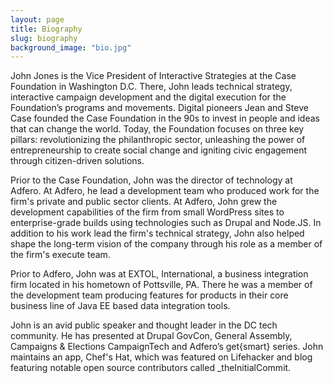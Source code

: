 ```yaml
---
layout: page
title: Biography
slug: biography
background_image: "bio.jpg"
---
```


John Jones is the Vice President of Interactive Strategies at the Case Foundation in Washington D.C. There, John leads technical strategy, interactive campaign development and the digital execution for the Foundation’s programs and movements. Digital pioneers Jean and Steve Case founded the Case Foundation in the 90s to invest in people and ideas that can change the world. Today, the Foundation focuses on three key pillars: revolutionizing the philanthropic sector, unleashing the power of entrepreneurship to create social change and igniting civic engagement through citizen-driven solutions.

Prior to the Case Foundation, John was the director of technology at Adfero. At Adfero, he lead a development team who produced work for the firm's private and public sector clients. At Adfero, John grew the development capabilities of the firm from small WordPress sites to enterprise-grade builds using technologies such as Drupal and Node.JS. In addition to his work lead the firm's technical strategy, John also helped shape the long-term vision of the company through his role as a member of the firm's execute team.

Prior to Adfero, John was at EXTOL, International, a business integration firm located in his hometown of Pottsville, PA. There he was a member of the development team producing features for products in their core business line of Java EE based data integration tools.

John is an avid public speaker and thought leader in the DC tech community. He has presented at Drupal GovCon, General Assembly, Campaigns & Elections CampaignTech and Adfero’s get{smart} series. John maintains an app, Chef's Hat, which was featured on Lifehacker and blog featuring notable open source contributors called \_theInitialCommit.
